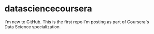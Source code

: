 # datasciencecoursera
I'm new to GitHub. This is the first repo I'm posting as part of Coursera's Data Science specialization. 
